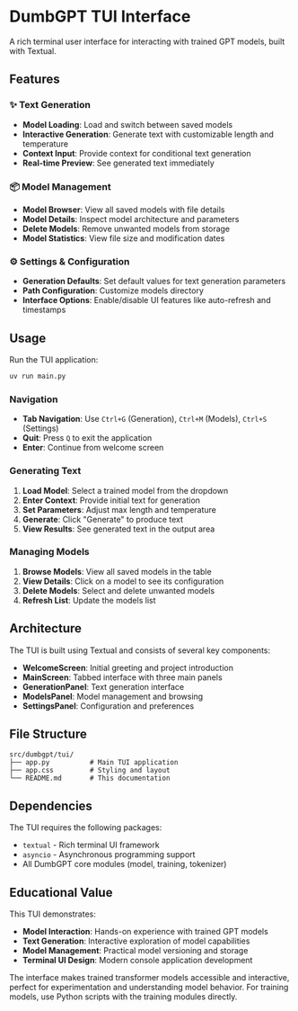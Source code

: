 # DumbGPT TUI Interface

A rich terminal user interface for interacting with trained GPT models, built with Textual.

## Features

### ✨ Text Generation
- **Model Loading**: Load and switch between saved models
- **Interactive Generation**: Generate text with customizable length and temperature
- **Context Input**: Provide context for conditional text generation
- **Real-time Preview**: See generated text immediately

### 📦 Model Management
- **Model Browser**: View all saved models with file details
- **Model Details**: Inspect model architecture and parameters
- **Delete Models**: Remove unwanted models from storage
- **Model Statistics**: View file size and modification dates

### ⚙️ Settings & Configuration
- **Generation Defaults**: Set default values for text generation parameters
- **Path Configuration**: Customize models directory
- **Interface Options**: Enable/disable UI features like auto-refresh and timestamps

## Usage

Run the TUI application:

```bash
uv run main.py
```

### Navigation
- **Tab Navigation**: Use `Ctrl+G` (Generation), `Ctrl+M` (Models), `Ctrl+S` (Settings)
- **Quit**: Press `Q` to exit the application
- **Enter**: Continue from welcome screen

### Generating Text

1. **Load Model**: Select a trained model from the dropdown
2. **Enter Context**: Provide initial text for generation
3. **Set Parameters**: Adjust max length and temperature
4. **Generate**: Click "Generate" to produce text
5. **View Results**: See generated text in the output area

### Managing Models

1. **Browse Models**: View all saved models in the table
2. **View Details**: Click on a model to see its configuration
3. **Delete Models**: Select and delete unwanted models
4. **Refresh List**: Update the models list

## Architecture

The TUI is built using Textual and consists of several key components:

- **WelcomeScreen**: Initial greeting and project introduction
- **MainScreen**: Tabbed interface with three main panels
- **GenerationPanel**: Text generation interface
- **ModelsPanel**: Model management and browsing
- **SettingsPanel**: Configuration and preferences

## File Structure

```
src/dumbgpt/tui/
├── app.py          # Main TUI application
├── app.css         # Styling and layout
└── README.md       # This documentation
```

## Dependencies

The TUI requires the following packages:
- `textual` - Rich terminal UI framework
- `asyncio` - Asynchronous programming support
- All DumbGPT core modules (model, training, tokenizer)

## Educational Value

This TUI demonstrates:
- **Model Interaction**: Hands-on experience with trained GPT models
- **Text Generation**: Interactive exploration of model capabilities
- **Model Management**: Practical model versioning and storage
- **Terminal UI Design**: Modern console application development

The interface makes trained transformer models accessible and interactive, perfect for experimentation and understanding model behavior. For training models, use Python scripts with the training modules directly.